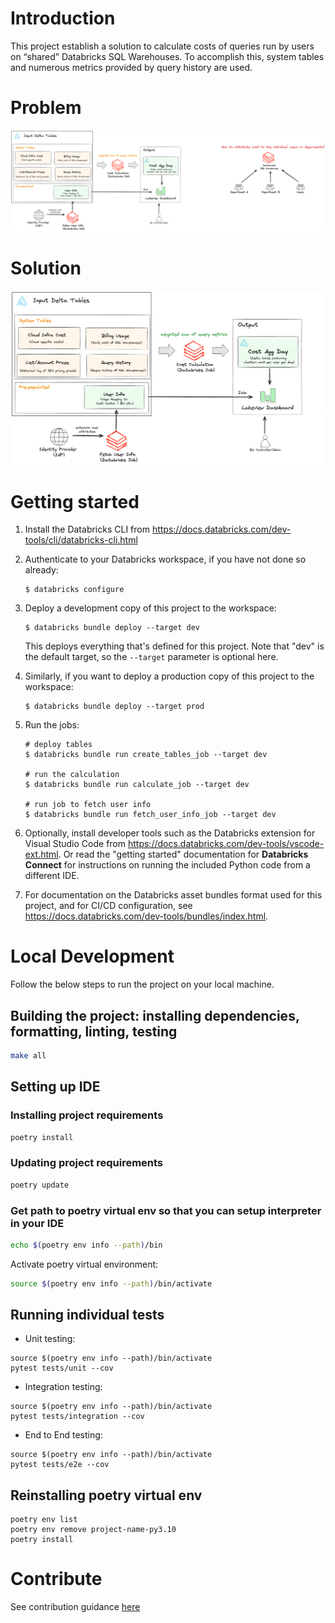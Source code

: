 # Introduction

This project establish a solution to calculate costs of queries run by users on “shared” Databricks SQL Warehouses.
To accomplish this, system tables and numerous metrics provided by query history are used.

# Problem

![problem](docs/problem.png?)

# Solution

![architecture](docs/architecture.png?)

# Getting started

1. Install the Databricks CLI from https://docs.databricks.com/dev-tools/cli/databricks-cli.html

2. Authenticate to your Databricks workspace, if you have not done so already:
    ```
    $ databricks configure
    ```

3. Deploy a development copy of this project to the workspace:
    ```
    $ databricks bundle deploy --target dev
    ```
    This deploys everything that's defined for this project.
    Note that "dev" is the default target, so the `--target` parameter is optional here.

4. Similarly, if you want to deploy a production copy of this project to the workspace:
   ```
   $ databricks bundle deploy --target prod
   ```

5. Run the jobs:

   ```
   # deploy tables
   $ databricks bundle run create_tables_job --target dev
   
   # run the calculation
   $ databricks bundle run calculate_job --target dev
   
   # run job to fetch user info
   $ databricks bundle run fetch_user_info_job --target dev
   ```

6. Optionally, install developer tools such as the Databricks extension for Visual Studio Code from
   https://docs.databricks.com/dev-tools/vscode-ext.html. Or read the "getting started" documentation for
   **Databricks Connect** for instructions on running the included Python code from a different IDE.

7. For documentation on the Databricks asset bundles format used
   for this project, and for CI/CD configuration, see
   https://docs.databricks.com/dev-tools/bundles/index.html.

# Local Development

Follow the below steps to run the project on your local machine.

## Building the project: installing dependencies, formatting, linting, testing

```bash
make all
```

## Setting up IDE

### Installing project requirements

```bash
poetry install
```

### Updating project requirements

```bash
poetry update
```

### Get path to poetry virtual env so that you can setup interpreter in your IDE

```bash
echo $(poetry env info --path)/bin
```

Activate poetry virtual environment:

```bash
source $(poetry env info --path)/bin/activate
```

## Running individual tests

* Unit testing:

```
source $(poetry env info --path)/bin/activate
pytest tests/unit --cov
```

* Integration testing:
```
source $(poetry env info --path)/bin/activate
pytest tests/integration --cov
```

* End to End testing:
```
source $(poetry env info --path)/bin/activate
pytest tests/e2e --cov
```

## Reinstalling poetry virtual env

```
poetry env list
poetry env remove project-name-py3.10
poetry install
```

# Contribute

See contribution guidance [here](CONTRIBUTING.md)
